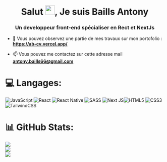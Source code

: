 <h1 align="center">Salut <img src="https://raw.githubusercontent.com/kaueMarques/kaueMarques/master/hi.gif" max-height="10px" style="width: 30px; display: inline-block;" data-target="animated-image.originalImage">, Je suis Baills Antony </h1>
<h3 align="center">Un developpeur front-end spécialiser en Rect et NextJs </h3>

- 🔭 Vous pouvez observez une partie de mes travaux sur mon portofolio : **https://ab-cv.vercel.app/**

- 📫 Vous pouvez me contactez sur cette adresse mail **antony.baills66@gmail.com**


# 💻 Langages:
 ![JavaScript](https://img.shields.io/badge/javascript-%23323330.svg?style=for-the-badge&logo=javascript&logoColor=%23F7DF1E) ![React](https://img.shields.io/badge/react-%2320232a.svg?style=for-the-badge&logo=react&logoColor=%2361DAFB) ![React Native](https://img.shields.io/badge/react_native-%2320232a.svg?style=for-the-badge&logo=react&logoColor=%2361DAFB) ![SASS](https://img.shields.io/badge/SASS-hotpink.svg?style=for-the-badge&logo=SASS&logoColor=white) ![Next JS](https://img.shields.io/badge/Next-black?style=for-the-badge&logo=next.js&logoColor=white)![HTML5](https://img.shields.io/badge/html5-%23E34F26.svg?style=for-the-badge&logo=html5&logoColor=white) ![CSS3](https://img.shields.io/badge/css3-%231572B6.svg?style=for-the-badge&logo=css3&logoColor=white) ![TailwindCSS](https://img.shields.io/badge/tailwindcss-%2338B2AC.svg?style=for-the-badge&logo=tailwind-css&logoColor=white)
# 📊 GitHub Stats:
![](https://github-readme-stats.vercel.app/api?username=papyntown&theme=blue-green&hide_border=true&include_all_commits=false&count_private=true)<br/>
![](https://github-readme-streak-stats.herokuapp.com/?user=papyntown&theme=blue-green&hide_border=true)<br/>
![](https://github-readme-stats.vercel.app/api/top-langs/?username=papyntown&theme=blue-green&hide_border=true&include_all_commits=false&count_private=true&layout=compact)

<!-- Proudly created with GPRM ( https://gprm.itsvg.in ) -->
